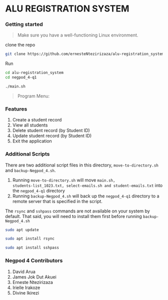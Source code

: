 # ALU REGISTRATION SYSTEM 


### Getting started

> Make sure you have a well-functioning Linux environment.

clone the repo

```bash
git clone https://github.com/ernesteNtezirizaza/alu-registration_system
```
Run


``` bash
cd alu-registration_system
cd negpod_4-q1
```

``` bash
./main.sh
```

> Program Menu:

### Features

1. Create a student record
2. View all students
3. Delete student record (by Student ID)
4. Update student record (by Student ID)
5. Exit the application

### Additional Scripts

There are two additional script files in this directory, <code>move-to-directory.sh</code> and <code>backup-Negpod_4.sh</code>.
1. Running <code>move-to-directory.sh</code> will move <code>main.sh, students-list_1023.txt, select-emails.sh and student-emails.txt</code> into the <code>negpod_4-q1</code> directory
2. Running <code>backup-Negpod_4.sh</code> will back up the <code>negpod_4-q1</code> directory to a remote server that is specified in the script.

The <code>rsync</code> and <code>sshpass</code> commands are not available on your system by default. That said, you will need to install them first before running <code>backup-Negpod_4.sh</code>

``` bash
sudo apt update
```

``` bash
sudo apt install rsync
```

``` bash
sudo apt install sshpass
```

### Negpod 4 Contributors

1. David Arua
2. James Jok Dut Akuei
3. Erneste Ntezirizaza
4. Irielle Irakoze
5. Divine Ikirezi

